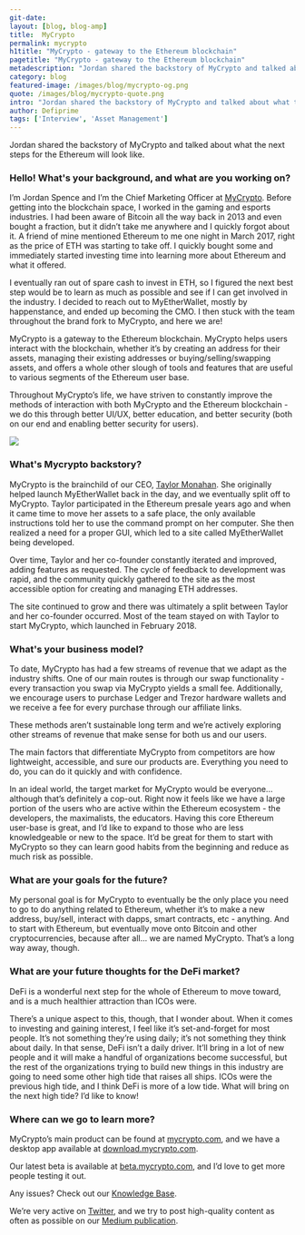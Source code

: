 ```yaml
---
git-date:
layout: [blog, blog-amp]
title:  MyCrypto
permalink: mycrypto
h1title: "MyCrypto - gateway to the Ethereum blockchain"
pagetitle: "MyCrypto - gateway to the Ethereum blockchain"
metadescription: "Jordan shared the backstory of MyCrypto and talked about what the next steps for the Ethereum will look like"
category: blog
featured-image: /images/blog/mycrypto-og.png
quote: /images/blog/mycrypto-quote.png
intro: "Jordan shared the backstory of MyCrypto and talked about what the next steps for the Ethereum will look like"
author: Defiprime
tags: ['Interview', 'Asset Management']
---
```

Jordan shared the backstory of MyCrypto and talked about what the next steps for the Ethereum will look like.


### Hello! What's your background, and what are you working on?

I’m Jordan Spence and I’m the Chief Marketing Officer at [MyCrypto](https://mycrypto.com). Before getting into the blockchain space, I worked in the gaming and esports industries. I had been aware of Bitcoin all the way back in 2013 and even bought a fraction, but it didn’t take me anywhere and I quickly forgot about it. A friend of mine mentioned Ethereum to me one night in March 2017, right as the price of ETH was starting to take off.  I quickly bought some and immediately started investing time into learning more about Ethereum and what it offered.

I eventually ran out of spare cash to invest in ETH, so I figured the next best step would be to learn as much as possible and see if I can get involved in the industry. I decided to reach out to MyEtherWallet, mostly by happenstance, and ended up becoming the CMO. I then stuck with the team throughout the brand fork to MyCrypto, and here we are!

MyCrypto is a gateway to the Ethereum blockchain. MyCrypto helps users interact with the blockchain, whether it’s by creating an address for their assets, managing their existing addresses or buying/selling/swapping assets, and offers a whole other slough of tools and features that are useful to various segments of the Ethereum user base.

Throughout MyCrypto’s life, we have striven to constantly improve the methods of interaction with both MyCrypto and the Ethereum blockchain - we do this through better UI/UX, better education, and better security (both on our end and enabling better security for users).

![](/images/blog/mycrypto.jpg)

### What's Mycrypto backstory?

MyCrypto is the brainchild of our CEO, [Taylor Monahan](https://twitter.com/tayvano_). She originally helped launch MyEtherWallet back in the day, and we eventually split off to MyCrypto.
Taylor participated in the Ethereum presale years ago and when it came time to move her assets to a safe place, the only available instructions told her to use the command prompt on her computer. She then realized a need for a proper GUI, which led to a site called MyEtherWallet being developed.

Over time, Taylor and her co-founder constantly iterated and improved, adding features as requested. The cycle of feedback to development was rapid, and the community quickly gathered to the site as the most accessible option for creating and managing ETH addresses.

The site continued to grow and there was ultimately a split between Taylor and her co-founder occurred. Most of the team stayed on with Taylor to start MyCrypto, which launched in February 2018.

### What's your business model?


To date, MyCrypto has had a few streams of revenue that we adapt as the industry shifts. One of our main routes is through our swap functionality - every transaction you swap via MyCrypto yields a small fee. Additionally, we encourage users to purchase Ledger and Trezor hardware wallets and we receive a fee for every purchase through our affiliate links.

These methods aren’t sustainable long term and we’re actively exploring other streams of revenue that make sense for both us and our users.

The main factors that differentiate MyCrypto from competitors are how lightweight, accessible, and sure our products are. Everything you need to do, you can do it quickly and with confidence.

In an ideal world, the target market for MyCrypto would be everyone… although that’s definitely a cop-out. Right now it feels like we have a large portion of the users who are active within the Ethereum ecosystem - the developers, the maximalists, the educators. Having this core Ethereum user-base is great, and I’d like to expand to those who are less knowledgeable or new to the space. It’d be great for them to start with MyCrypto so they can learn good habits from the beginning and reduce as much risk as possible.

### What are your goals for the future?

My personal goal is for MyCrypto to eventually be the only place you need to go to do anything related to Ethereum, whether it’s to make a new address, buy/sell, interact with dapps, smart contracts, etc - anything. And to start with Ethereum, but eventually move onto Bitcoin and other cryptocurrencies, because after all… we are named MyCrypto. That’s a long way away, though.

### What are your future thoughts for the DeFi market?

DeFi is a wonderful next step for the whole of Ethereum to move toward, and is a much healthier attraction than ICOs were.

There’s a unique aspect to this, though, that I wonder about. When it comes to investing and gaining interest, I feel like it’s set-and-forget for most people. It’s not something they’re using daily; it’s not something they think about daily. In that sense, DeFi isn’t a daily driver. It’ll bring in a lot of new people and it will make a handful of organizations become successful, but the rest of the organizations trying to build new things in this industry are going to need some other high tide that raises all ships. ICOs were the previous high tide, and I think DeFi is more of a low tide. What will bring on the next high tide? I’d like to know!

### Where can we go to learn more?

MyCrypto’s main product can be found at [mycrypto.com](https://mycrypto.com), and we have a desktop app available at [download.mycrypto.com](https://download.mycrypto.com).

Our latest beta is available at [beta.mycrypto.com](https://beta.mycrypto.com), and I’d love to get more people testing it out.

Any issues? Check out our [Knowledge Base](https://support.mycrypto.com).

We’re very active on [Twitter](https://twitter.com/mycrypto), and we try to post high-quality content as often as possible on our [Medium publication](https://medium.com/MyCrypto).
